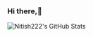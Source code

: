 ### Hi there,👋

  <img align="left" alt="Nitish222's GitHub Stats" src="https://github-readme-stats.codestackr.vercel.app/api?username=Nitish222&show_icons=true&hide_border=true&theme=tokyonight" />


